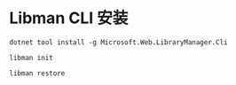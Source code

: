 # Libman CLI 安装

```
dotnet tool install -g Microsoft.Web.LibraryManager.Cli
```

```
libman init
```

```
libman restore
```

